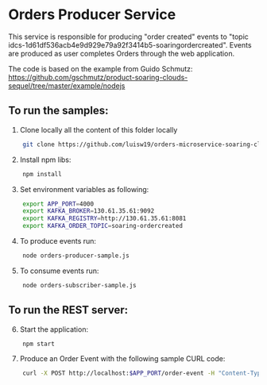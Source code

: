 # Orders Producer Service
This service is responsible for producing "order created" events to "topic idcs-1d61df536acb4e9d929e79a92f3414b5-soaringordercreated".
Events are produced as user completes Orders through the web application.

The code is based on the example from Guido Schmutz:
https://github.com/gschmutz/product-soaring-clouds-sequel/tree/master/example/nodejs

## To run the samples:

1) Clone locally all the content of this folder locally

```bash
	git clone https://github.com/luisw19/orders-microservice-soaring-clouds-sequel.git
```

2) Install npm libs:

```bash
	npm install
```

3) Set environment variables as following:

```bash
	export APP_PORT=4000
	export KAFKA_BROKER=130.61.35.61:9092
	export KAFKA_REGISTRY=http://130.61.35.61:8081
	export KAFKA_ORDER_TOPIC=soaring-ordercreated
```
4) To produce events run:

```bash
	node orders-producer-sample.js
```
5) To consume events run:

```bash
	node orders-subscriber-sample.js
```

## To run the REST server:

6) Start the application:

```bash
	npm start
```
7) Produce an Order Event with the following sample CURL code:

```bash
	curl -X POST http://localhost:$APP_PORT/order-event -H "Content-Type: application/json" -d '{"_id":"5bb7cac9f2fabd515e2e4d7a","__v":2,"order":{"discount":0,"order_id":"unittest","shoppingCart_id":"5aa851035511ef001a35430c","total_price":60,"_links":{"self":{"href":"/orders/unittest"}},"line_items":[{"product_id":"42905ff6-2612-11e8-b467-0ed5f89f718b","product_code":"B01HJWV6YA","product_name":"P.A.N Harina Blanca - Pre-cooked White Corn Meal 2lbs 3.3oz","description":"description","quantity":2,"price":30,"size":0,"weight":1.13,"color":"Black","sku":"S15T-Flo-RS","line_id":1,"_id":"5bb7cae3f2fabd515e2e4d7b","dimensions":{"unit":"cm","length":22,"height":10,"width":22}}],"special_details":{"delivery_notes":"Please try to deliver in the morning","gift_wrapping":true,"personal_message":"From Luis with Love!"},"shipping":{"ETA":"","price":15,"shipping_method":"ECONOMY","last_name":"Jellema","first_name":"Lucas"},"address":[{"name":"BILLING","line_1":"22","line_2":"King street","city":"Leamington Spa","county":"Warkwickshire","postcode":"CV31","_id":"5bb7caf7f2fabd515e2e4d7c","country":"GB"}],"customer":{"customer_id":"5aa851035511ef001a35430c","email":"myemail@email.com","first_name":"Luis","last_name":"Weir","loyalty_level":"GOLD","phone":"+44 (0) 757 5333 777"},"payment":{"card_type":"VISA_CREDIT","card_number":"","start_year":0,"start_month":0,"expiry_month":0,"expiry_year":0},"currency":"GBP","updated_at":"2018-10-05T20:34:33.079Z","created_at":"2018-10-05T20:34:17.534Z","status":"SUCCESS"}}'
```
